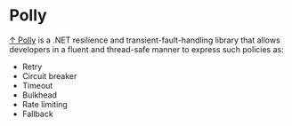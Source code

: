 # Polly

[↑ Polly](https://github.com/App-vNext/Polly) is a .NET resilience and transient-fault-handling library that allows developers in a fluent and thread-safe manner to express such policies as:

- Retry
- Circuit breaker
- Timeout
- Bulkhead
- Rate limiting
- Fallback
